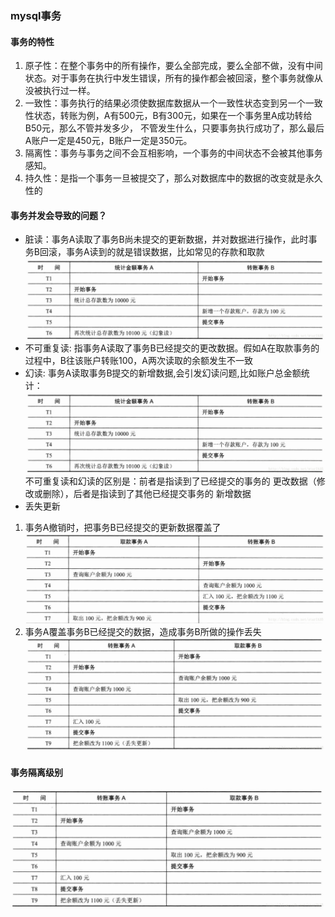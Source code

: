 ### mysql事务
#### 事务的特性
1. 原子性：在整个事务中的所有操作，要么全部完成，要么全部不做，没有中间状态。对于事务在执行中发生错误，所有的操作都会被回滚，整个事务就像从没被执行过一样。
2. 一致性：事务执行的结果必须使数据库数据从一个一致性状态变到另一个一致性状态，转账为例，A有500元，B有300元，如果在一个事务里A成功转给B50元，那么不管并发多少，
不管发生什么，只要事务执行成功了，那么最后A账户一定是450元，B账户一定是350元。
3. 隔离性：事务与事务之间不会互相影响，一个事务的中间状态不会被其他事务感知。
4. 持久性：是指一个事务一旦被提交了，那么对数据库中的数据的改变就是永久性的

#### 事务并发会导致的问题？
- 脏读：事务A读取了事务B尚未提交的更新数据，并对数据进行操作，此时事务B回滚，事务A读到的就是错误数据，比如常见的存款和取款<br/>
    ![脏读](https://github.com/shifefiei/job-interview/blob/master/static/picture/zangdu.png)
- 不可重复读: 指事务A读取了事务B已经提交的更改数据。假如A在取款事务的过程中，B往该账户转账100，A两次读取的余额发生不一致
- 幻读: 事务A读取事务B提交的新增数据,会引发幻读问题,比如账户总金额统计：<br/>
    ![幻读](https://github.com/shifefiei/job-interview/blob/master/static/picture/huandu.png)<br/>
    不可重复读和幻读的区别是：前者是指读到了已经提交的事务的 更改数据（修改或删除），后者是指读到了其他已经提交事务的 新增数据
- 丢失更新
1. 事务A撤销时，把事务B已经提交的更新数据覆盖了
    ![更新丢失1](https://github.com/shifefiei/job-interview/blob/master/static/picture/update-1.png)<br/>
2. 事务A覆盖事务B已经提交的数据，造成事务B所做的操作丢失
    ![更新丢失2](https://github.com/shifefiei/job-interview/blob/master/static/picture/update-2.png)<br/>
    
#### 事务隔离级别
  ![幻读](https://github.com/shifefiei/job-interview/blob/master/static/picture/update-2.png)<br/>